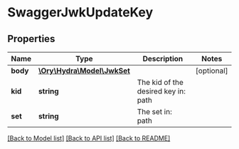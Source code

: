 # SwaggerJwkUpdateKey

## Properties
Name | Type | Description | Notes
------------ | ------------- | ------------- | -------------
**body** | [**\Ory\Hydra\Model\JwkSet**](JwkSet.md) |  | [optional] 
**kid** | **string** | The kid of the desired key in: path | 
**set** | **string** | The set in: path | 

[[Back to Model list]](../README.md#documentation-for-models) [[Back to API list]](../README.md#documentation-for-api-endpoints) [[Back to README]](../README.md)


